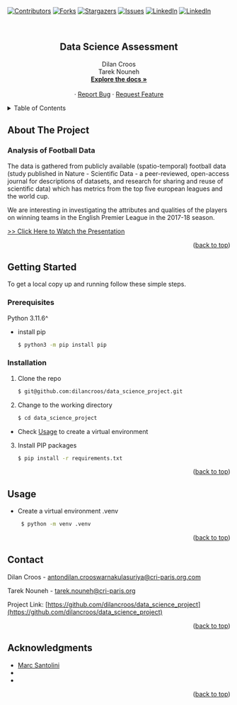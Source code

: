[![Contributors][contributors-shield]][contributors-url]
[![Forks][forks-shield]][forks-url]
[![Stargazers][stars-shield]][stars-url]
[![Issues][issues-shield]][issues-url]
[![LinkedIn][linkedin-shield]][linkedin-url1]
[![LinkedIn][linkedin-shield]][linkedin-url2]

<!-- PROJECT LOGO -->
<br />
<div align="center">
  <h2 align="center">Data Science Assessment</h2>

  <p align="center">
    Dilan Croos<br>Tarek Nouneh
    <br />
    <a href="https://github.com/dilancroos/data_science_project"><strong>Explore the docs »</strong></a>
    <br />
    <br />
    ·
    <a href="https://github.com/dilancroos/data_science_project/issues">Report Bug</a>
    ·
    <a href="https://github.com/dilancroos/data_science_project/issues">Request Feature</a>
  </p>
</div>

<!-- TABLE OF CONTENTS -->
<details>
  <summary>Table of Contents</summary>
  <ol>
    <li>
      <a href="#about-the-project">About The Project</a>
    </li>
    <li>
      <a href="#getting-started">Getting Started</a>
      <ul>
        <li><a href="#prerequisites">Prerequisites</a></li>
        <li><a href="#installation">Installation</a></li>
      </ul>
    </li>
    <li><a href="#usage">Usage</a></li>
    <li><a href="#contact">Contact</a></li>
    <li><a href="#acknowledgments">Acknowledgments</a></li>
  </ol>
</details>

<!-- ABOUT THE PROJECT -->

## About The Project

### Analysis of Football Data

The data is gathered from publicly available (spatio-temporal) football data (study published in Nature - Scientific Data - a peer-reviewed, open-access journal for descriptions of datasets, and research for sharing and reuse of scientific data) which has metrics from the top five european leagues and the world cup.

We are interesting in investigating the attributes and qualities of the players on winning teams in the English Premier League in the 2017-18 season.

<a href="https://www.canva.com/design/DAF0hYpAV6A/ZzEv_xoWRnUzJ-ifhKHGYw/view?utm_content=DAF0hYpAV6A&utm_campaign=designshare&utm_medium=link&utm_source=editor">>> Click Here to Watch the Presentation</a>

<p align="right">(<a href="#readme-top">back to top</a>)</p>

<!-- GETTING STARTED -->

## Getting Started

To get a local copy up and running follow these simple steps.

### Prerequisites

Python 3.11.6^

- install pip

  ```sh
  $ python3 -m pip install pip
  ```

### Installation

1. Clone the repo

   ```sh
   $ git@github.com:dilancroos/data_science_project.git
   ```

2. Change to the working directory

   ```sh
   $ cd data_science_project
   ```

- Check <a href="#usage">Usage</a> to create a virtual environment

3. Install PIP packages

   ```sh
   $ pip install -r requirements.txt
   ```

<p align="right">(<a href="#readme-top">back to top</a>)</p>

<!-- USAGE EXAMPLES -->

## Usage

- Create a virtual environment .venv

  ```sh
   $ python -m venv .venv
  ```

<p align="right">(<a href="#readme-top">back to top</a>)</p>

<!-- CONTACT -->

## Contact

Dilan Croos - antondilan.crooswarnakulasuriya@cri-paris.org.com

Tarek Nouneh - tarek.nouneh@cri-paris.org

Project Link: [https://github.com/dilancroos/data_science_project](https://github.com/dilancroos/data_science_project)

<p align="right">(<a href="#readme-top">back to top</a>)</p>

<!-- ACKNOWLEDGMENTS -->

## Acknowledgments

- [Marc Santolini]()
- []()
- []()

<p align="right">(<a href="#readme-top">back to top</a>)</p>

<!-- MARKDOWN LINKS & IMAGES -->
<!-- https://www.markdownguide.org/basic-syntax/#reference-style-links -->

[contributors-shield]: https://img.shields.io/github/contributors/dilancroos/data_science_project.svg?style=for-the-badge
[contributors-url]: https://github.com/dilancroos/data_science_project/graphs/contributors
[forks-shield]: https://img.shields.io/github/forks/dilancroos/data_science_project.svg?style=for-the-badge
[forks-url]: https://github.com/dilancroos/data_science_project/network/members
[stars-shield]: https://img.shields.io/github/stars/dilancroos/data_science_project.svg?style=for-the-badge
[stars-url]: https://github.com/dilancroos/data_science_project/stargazers
[issues-shield]: https://img.shields.io/github/issues/dilancroos/data_science_project.svg?style=for-the-badge
[issues-url]: https://github.com/dilancroos/data_science_project/issues
[license-shield]: https://img.shields.io/github/license/dilancroos/data_science_project.svg?style=for-the-badge
[license-url]: https://github.com/dilancroos/data_science_project/blob/master/LICENSE.txt
[linkedin-shield]: https://img.shields.io/badge/-LinkedIn-black.svg?style=for-the-badge&logo=linkedin&colorB=555
[linkedin-url1]: https://linkedin.com/in/antondilancrooswarnakulasuriya
[linkedin-url2]: https://linkedin.com/in/tarek-nouneh-09b17527b/
[product-screenshot]: images/screenshot.png
[Next.js]: https://img.shields.io/badge/next.js-000000?style=for-the-badge&logo=nextdotjs&logoColor=white
[Next-url]: https://nextjs.org/
[React.js]: https://img.shields.io/badge/React-20232A?style=for-the-badge&logo=react&logoColor=61DAFB
[React-url]: https://reactjs.org/
[Vue.js]: https://img.shields.io/badge/Vue.js-35495E?style=for-the-badge&logo=vuedotjs&logoColor=4FC08D
[Vue-url]: https://vuejs.org/
[Angular.io]: https://img.shields.io/badge/Angular-DD0031?style=for-the-badge&logo=angular&logoColor=white
[Angular-url]: https://angular.io/
[Svelte.dev]: https://img.shields.io/badge/Svelte-4A4A55?style=for-the-badge&logo=svelte&logoColor=FF3E00
[Svelte-url]: https://svelte.dev/
[Laravel.com]: https://img.shields.io/badge/Laravel-FF2D20?style=for-the-badge&logo=laravel&logoColor=white
[Laravel-url]: https://laravel.com
[Bootstrap.com]: https://img.shields.io/badge/Bootstrap-563D7C?style=for-the-badge&logo=bootstrap&logoColor=white
[Bootstrap-url]: https://getbootstrap.com
[JQuery.com]: https://img.shields.io/badge/jQuery-0769AD?style=for-the-badge&logo=jquery&logoColor=white
[JQuery-url]: https://jquery.com
